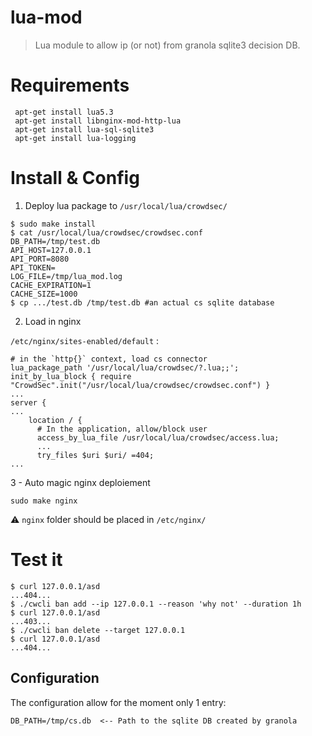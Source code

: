 # lua-mod

> Lua module to allow ip (or not) from granola sqlite3 decision DB.

# Requirements

```
 apt-get install lua5.3
 apt-get install libnginx-mod-http-lua
 apt-get install lua-sql-sqlite3
 apt-get install lua-logging
```

# Install & Config


1. Deploy lua package to `/usr/local/lua/crowdsec/`
```
$ sudo make install
$ cat /usr/local/lua/crowdsec/crowdsec.conf
DB_PATH=/tmp/test.db
API_HOST=127.0.0.1
API_PORT=8080
API_TOKEN=
LOG_FILE=/tmp/lua_mod.log
CACHE_EXPIRATION=1
CACHE_SIZE=1000
$ cp .../test.db /tmp/test.db #an actual cs sqlite database
```

2. Load in nginx

`/etc/nginx/sites-enabled/default` :

```nginx
# in the `http{}` context, load cs connector
lua_package_path '/usr/local/lua/crowdsec/?.lua;;';
init_by_lua_block { require "CrowdSec".init("/usr/local/lua/crowdsec/crowdsec.conf") }
...
server {
...
    location / {
      # In the application, allow/block user
      access_by_lua_file /usr/local/lua/crowdsec/access.lua;
      ...
      try_files $uri $uri/ =404;
...
```

3 - Auto magic nginx deploiement

```
sudo make nginx
```

:warning: `nginx` folder should be placed in `/etc/nginx/`

# Test it

```
$ curl 127.0.0.1/asd
...404...
$ ./cwcli ban add --ip 127.0.0.1 --reason 'why not' --duration 1h
$ curl 127.0.0.1/asd
...403...
$ ./cwcli ban delete --target 127.0.0.1
$ curl 127.0.0.1/asd
...404...
```


## Configuration

The configuration allow for the moment only 1 entry:

```
DB_PATH=/tmp/cs.db  <-- Path to the sqlite DB created by granola
```
